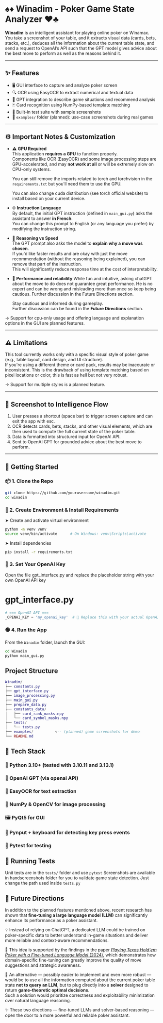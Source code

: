 # ♠️♦️ Winadim - Poker Game State Analyzer ♥️♣️

**Winadim** is an intelligent assistant for playing online poker on Winamax. You take a screenshot of your table, and it extracts visual data (cards, bets, stacks, etc.), deduces all the information about the current table state, and send a request to OpenAI’s API such that the GPT model gives advice about the best move to perform as well as the reasons behind it. 

---

## ✨ Features

- 🖥️ GUI interface to capture and analyze poker screen
- 🔍 OCR using EasyOCR to extract numerical and textual data
- 🤖 GPT integration to describe game situations and recommend analysis
- 🃏 Card recognition using NumPy-based template matching
- 🧪 Built-in test suite with sample screenshots
- 📸 `examples/` folder (planned): use-case screenshots during real games

---

## ⚙️ Important Notes & Customization

- ⚠️ **GPU Required**  
  This application **requires a GPU** to function properly.  
  Components like OCR (EasyOCR) and some image processing steps are GPU-accelerated, and may **not work at all** or will be extremely slow on CPU-only systems.  

  You can still remove the imports related to torch and torchvision in the `requirements.txt` but you'll need them to use the GPU. 

  You can also change cuda distribution (see torch official website) to install based on your current device.

- 🌐 **Instruction Language**  
  By default, the initial GPT instruction (defined in `main_gui.py`) asks the assistant to answer **in French**.  
  You can change this prompt to English (or any language you prefer) by modifying the instruction string.

- 🧠 **Reasoning vs Speed**  
  The GPT prompt also asks the model to **explain why a move was chosen**.  
  If you'd like faster results and are okay with just the move recommendation (without the reasoning being explained), 
  you can remove that part of the instruction.  
  This will significantly reduce response time at the cost of interpretability.

- 🔎 **Performance and relaibility**
  While fun and intuitive, asking chatGPT about the move to do does not guarantee great performance.
  He is no expert and can be wrong and misleading more than once so keep being cautious. 
  Further discussion in the Future Directions section.

  Stay cautious and informed during gameplay.  
  Further discussion can be found in the **Future Directions** section.

→ Support for cpu-only usage and offering language and explanation options in the GUI are planned features.

---

## ⚠️ Limitations

This tool currently works only with a specific visual style of poker game (e.g., table layout, card design, and UI structure).  
If you're using a different theme or card pack, results may be inaccurate or inconsistent.
This is the drawback of using template matching based on pixel locations or color, this is fast as hell but not very robust.  

→ Support for multiple styles is a planned feature.

---

## 📸 Screenshot to Intelligence Flow

1. User presses a shortcut (space bar) to trigger screen capture and can exit the app with esc.
2. OCR detects cards, bets, stacks, and other visual elements, which are then used to compute the full current state of the poker table.
3. Data is formatted into structured input for OpenAI API.
4. Sent to OpenAI GPT for grounded advice about the best move to perform.

---

## 🚀 Getting Started

### 📦 1. Clone the Repo

```bash
git clone https://github.com/yourusername/winadim.git
cd winadim
```

### 🐍 2. Create Environment & Install Requirements

➤ Create and activate virtual environment

```bash
python -m venv venv
source venv/bin/activate      # On Windows: venv\Scripts\activate
```

➤ Install dependencies

```bash
pip install -r requirements.txt
```

### 🔑 3. Set Your OpenAI Key

Open the file gpt_interface.py and replace the placeholder string with your own OpenAI API key

# gpt_interface.py

```python
# === OpenAI API ===
_OPENAI_KEY = 'my_openai_key'  # 🔁 Replace this with your actual OpenAI key
```

### 🟢 4. Run the App

From the `Winadim` folder, launch the GUI:

```bash
cd Winadim
python main_gui.py
```

## Project Structure

```lua
Winadim/
├── constants.py
├── gpt_interface.py
├── image_processing.py
├── main_gui.py
├── prepare_data.py
├── constants_data/
│   ├── card_rank_masks.npy
│   └── card_symbol_masks.npy
├── tests/
│   └── tests.py
├── examples/          <-- (planned) game screenshots for demo
└── README.md
```

## 🧠 Tech Stack

### 🐍 Python 3.10+ (tested with 3.10.11 and 3.13.1)

### 🧠 OpenAI GPT (via openai API)

### 🧾 EasyOCR for text extraction

### 🧰 NumPy & OpenCV for image processing

### 🖼️ PyQt5 for GUI

### 🎹 Pynput + keyboard for detecting key press events

### 🧪 Pytest for testing

## 🧪 Running Tests

Unit tests are in the `tests/` folder and use `pytest`
Screenshots are available in handscreenshots folder for you 
to validate game state detection. Just change the path used
inside `tests.py`

## 🚀 Future Directions

In addition to the planned features mentioned above, recent research has shown that **fine-tuning a large language model (LLM)** can significantly enhance its performance as a poker assistant.

💡 Instead of relying on ChatGPT, a dedicated LLM could be trained on poker-specific data to better understand in-game situations and deliver more reliable and context-aware recommendations.

📄 This idea is supported by the findings in the paper [*Playing Texas Hold'em Poker with a Fine-tuned Language Model* (2024)](https://arxiv.org/abs/2401.06781), which demonstrates how domain-specific fine-tuning can greatly improve the quality of move suggestions and strategic awareness.

🔁 An alternative — possibly easier to implement and even more robust — would be to use all the information computed about the current poker table state **not to query an LLM**, but to plug directly into a **solver** designed to return **game-theoretic optimal decisions**.  
Such a solution would prioritize correctness and exploitability minimization over natural language reasoning.

✨ These two directions — fine-tuned LLMs and solver-based reasoning — open the door to a more powerful and reliable poker assistant.